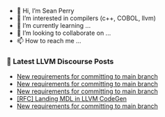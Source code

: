 - 👋 Hi, I’m Sean Perry
- 👀 I’m interested in compilers (c++, COBOL, llvm)
- 🌱 I’m currently learning ...
- 💞️ I’m looking to collaborate on ...
- 📫 How to reach me ...

<!---
s66perry/s66perry is a ✨ special ✨ repository because its `README.md` (this file) appears on your GitHub profile.
You can click the Preview link to take a look at your changes.
--->
### 📕 Latest LLVM Discourse Posts

<!-- DISCOURSE-LLVM:START -->
- [New requirements for committing to main branch](https://discourse.llvm.org/t/new-requirements-for-committing-to-main-branch/76530#post_18)
- [New requirements for committing to main branch](https://discourse.llvm.org/t/new-requirements-for-committing-to-main-branch/76530#post_17)
- [New requirements for committing to main branch](https://discourse.llvm.org/t/new-requirements-for-committing-to-main-branch/76530#post_16)
- [[RFC] Landing MDL in LLVM CodeGen](https://discourse.llvm.org/t/rfc-landing-mdl-in-llvm-codegen/76507#post_13)
- [New requirements for committing to main branch](https://discourse.llvm.org/t/new-requirements-for-committing-to-main-branch/76530#post_15)
<!-- DISCOURSE-LLVM:END -->
